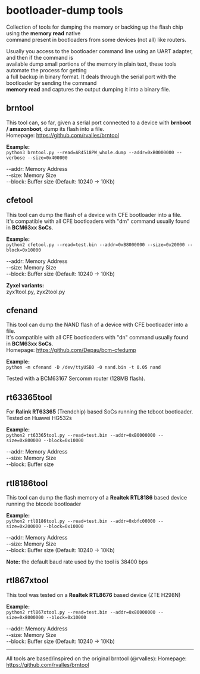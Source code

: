 # bootloader-dump tools
Collection of tools for dumping the memory or backing up the flash chip using the **memory read** native  
command present in bootloaders from some devices (not all) like routers.

Usually you access to the bootloader command line using an UART adapter, and then if the command is  
available dump small portions of the memory in plain text, these tools automate the process for getting  
a full backup in binary format. It deals through the serial port with the bootloader by sending the command  
**memory read** and captures the output dumping it into a binary file.


## brntool
This tool can, so far, given a serial port connected to a device with **brnboot / amazonboot**, dump its flash into a file.  
Homepage: https://github.com/rvalles/brntool  
  
**Example:**  
`python3 brntool.py --read=AR4518PW_whole.dump --addr=0xB0000000 --verbose --size=0x400000`  

   --addr: Memory Address  
   --size: Memory Size  
   --block: Buffer size (Default: 10240 -> 10Kb)  
   
## cfetool
This tool can dump the flash of a device with CFE bootloader into a file.  
It's compatible with all CFE bootloaders with "dm" command usually found in **BCM63xx SoCs**.  
  
**Example:**  
`python2 cfetool.py --read=test.bin --addr=0xB8000000 --size=0x20000 --block=0x10000`  
  
--addr: Memory Address  
--size: Memory Size  
--block: Buffer size (Default: 10240 -> 10Kb)  
  
**Zyxel variants:**  
zyx1tool.py, zyx2tool.py

## cfenand
This tool can dump the NAND flash of a device with CFE bootloader into a file.  
It's compatible with all CFE bootloaders with "dn" command usually found in **BCM63xx SoCs**.  
Homepage: https://github.com/Depau/bcm-cfedump
  
**Example:**  
`python -m cfenand -D /dev/ttyUSB0 -O nand.bin -t 0.05 nand`  
  
Tested with a BCM63167 Sercomm router (128MB flash).

## rt63365tool
For **Ralink RT63365** (Trendchip) based SoCs running the tcboot bootloader. Tested on Huawei HG532s  
  
**Example:**  
`python2 rt63365tool.py --read=test.bin --addr=0xB0000000 --size=0x800000 --block=0x10000`  
  
--addr: Memory Address  
--size: Memory Size  
--block: Buffer size  

## rtl8186tool

This tool can dump the flash memory of a **Realtek RTL8186** based device running the btcode bootloader  

**Example:**  
`python2 rtl8186tool.py --read=test.bin --addr=0xbfc00000 --size=0x200000 --block=0x10000`  
  
   --addr: Memory Address  
   --size: Memory Size  
   --block: Buffer size (Default: 10240 -> 10Kb)  

**Note:** the default baud rate used by the tool is 38400 bps  

   
## rtl867xtool

This tool was tested on a **Realtek RTL8676** based device (ZTE H298N)  

**Example:**  
`python2 rtl867xtool.py --read=test.bin --addr=0x80000000 --size=0x8000000 --block=0x10000`  
  
   --addr: Memory Address  
   --size: Memory Size  
   --block: Buffer size (Default: 10240 -> 10Kb)  


---

All tools are based/inspired on the original brntool (@rvalles): Homepage: https://github.com/rvalles/brntool

